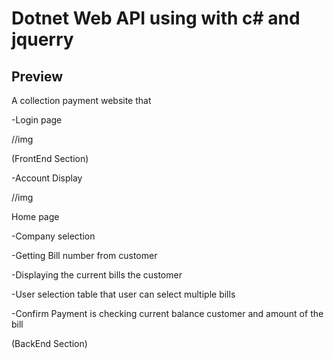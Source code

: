 # Dotnet Web API using with c# and jquerry

 ## Preview

A collection payment website that 

-Login page

//img

(FrontEnd Section)

-Account Display

//img

Home page

-Company selection

-Getting Bill number from customer

-Displaying the current bills the customer

-User selection table that user can select multiple bills

-Confirm Payment is checking current balance customer and 
amount of the bill 



(BackEnd Section)



